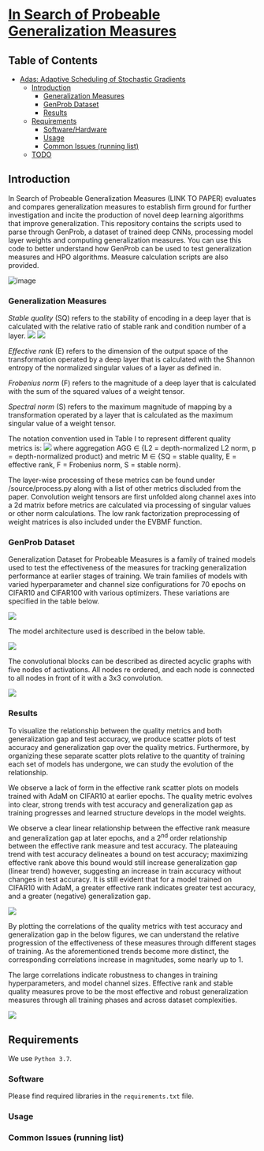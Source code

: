 # [In Search of Probeable Generalization Measures]() #

## Table of Contents ##
- [Adas: Adaptive Scheduling of Stochastic Gradients](#adas--adaptive-scheduling-of-stochastic-gradients)
  * [Introduction](#introduction)
    + [Generalization Measures](#gmeasures)
    + [GenProb Dataset](#genprob)
    + [Results](#results)
  * [Requirements](#requirements)
    + [Software/Hardware](#software-hardware)
    + [Usage](#usage)
    + [Common Issues (running list)](#common-issues--running-list-)
  * [TODO](#todo)

## Introduction ##
In Search of Probeable Generalization Measures (LINK TO PAPER) evaluates and compares generalization measures to establish firm ground for further investigation and incite the production of novel deep learning algorithms that improve generalization. This repository contains the scripts used to parse through GenProb, a dataset of trained deep CNNs, processing model layer weights and computing generalization measures. You can use this code to better understand how GenProb can be used to test generalization measures and HPO algorithms. Measure calculation scripts are also provided.

![image](https://user-images.githubusercontent.com/77180677/137248344-66d65abf-0a94-4b43-a269-b9f2b6c78e12.png)

### Generalization Measures ###
*Stable quality* (SQ) refers to the stability of encoding in a deep layer that is calculated with the relative ratio of stable rank and condition number of a layer. 
<img src="https://render.githubusercontent.com/render/math?math=arctan"> <img src="https://render.githubusercontent.com/render/math?math=s(\boldsymbol{W}_i) / \kappa(\boldsymbol{W}_i)">

*Effective rank* (E) refers to the dimension of the output space of the transformation operated by a deep layer that is calculated with the Shannon entropy of the normalized singular values of a layer as defined in.

*Frobenius norm* (F) refers to the magnitude of a deep layer that is calculated with the sum of the squared values of a weight tensor.

*Spectral norm* (S) refers to the maximum magnitude of mapping by a transformation operated by a layer that is calculated as the maximum singular value of a weight tensor.

The notation convention used in Table I to represent different quality  metrics is: <img src="https://render.githubusercontent.com/render/math?math=Q_{M}^{AGG}"> where  aggregation AGG ∈ {L2 = depth-normalized L2 norm, p = depth-normalized product} and metric M ∈ {SQ = stable quality, E = effective rank, F = Frobenius norm, S = stable norm}.

The layer-wise processing of these metrics can be found under /source/process.py along with a list of other metrics discluded from the paper. Convolution weight tensors are first unfolded along channel axes into a 2d matrix before metrics are calculated via processing of singular values or other norm calculations. The low rank factorization preprocessing of weight matrices is also included under the EVBMF function.

### GenProb Dataset ###
Generalization Dataset for Probeable Measures is a family of trained models used to test the effectiveness of the measures for tracking generalization performance at earlier stages of training. We train families of models with varied hyperparameter and channel size configurations for 70 epochs on CIFAR10 and CIFAR100 with various optimizers. These variations are specified in the table below.

<img src="https://user-images.githubusercontent.com/44271301/136673205-02c7653c-1ea9-4292-a966-e16128628fa2.png">


The model architecture used is described in the below table.

<img src="https://user-images.githubusercontent.com/44271301/136673216-c6dd2c1f-564a-4f61-ab82-ff2f6025b232.png">


The convolutional blocks can be described as directed acyclic graphs with five nodes of activations. All nodes re ordered, and each node is connected to all nodes in front of it with a 3x3 convolution.

<img src="https://user-images.githubusercontent.com/44271301/136673227-d7dab206-cd0f-422d-a1d9-bbdcade9e9ef.png">

### Results ###
To visualize the relationship between the quality metrics and both generalization gap and test accuracy, we produce scatter plots of test accuracy and generalization gap over the quality metrics. Furthermore, by organizing these separate scatter plots relative to the quantity of training each set of models has undergone, we can study the evolution of the relationship.

We observe a lack of form in the effective rank scatter plots on models trained with AdaM on CIFAR10 at earlier epochs. The quality metric evolves into clear, strong trends with test accuracy and generalization gap as training progresses and learned structure develops in the model weights.

We observe a clear linear relationship between the effective rank measure and generalization gap at later epochs, and a 2<sup>nd</sup> order relationship between the effective rank measure and test accuracy. The plateauing trend with test accuracy delineates a bound on test accuracy; maximizing effective rank above this bound would still increase generalization gap (linear trend) however, suggesting an increase in train accuracy without changes in test accuracy. It is still evident that for a model trained on CIFAR10 with AdaM, a greater effective rank indicates greater test accuracy, and a greater (negative) generalization gap.

<img src="https://user-images.githubusercontent.com/44271301/136673234-bc5e6f4b-0375-4f50-a4ba-95e0653dcbda.png">

By plotting the correlations of the quality metrics with test accuracy and generalization gap in the below figures, we can understand the relative progression of the effectiveness of these measures through different stages of training. As the aforementioned trends become more distinct, the corresponding correlations increase in magnitudes, some nearly up to 1.

The large correlations indicate robustness to changes in training hyperparameters, and model channel sizes. Effective rank and stable quality measures prove to be the most effective and robust generalization measures through all training phases and across dataset complexities.

<img src="https://user-images.githubusercontent.com/44271301/136673243-6ef7016b-5e39-4ffd-8a86-d222f3c2faed.png">

## Requirements ##
We use `Python 3.7`.

### Software ###
Please find required libraries in the `requirements.txt` file.

### Usage ###

### Common Issues (running list) ###
